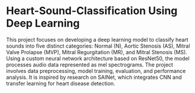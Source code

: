 # Heart-Sound-Classification Using Deep Learning

This project focuses on developing a deep learning model to classify heart sounds into five distinct categories: Normal (N), Aortic Stenosis (AS), Mitral Valve Prolapse (MVP), Mitral Regurgitation (MR), and Mitral Stenosis (MS). Using a custom neural network architecture based on ResNet50, the model processes audio data represented as mel spectrograms. The project involves data preprocessing, model training, evaluation, and performance analysis. It is inspired by research on SAINet, which integrates CNN and transfer learning for heart disease detection.
